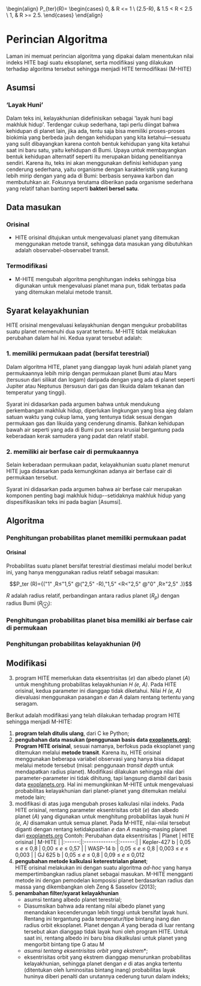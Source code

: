 \begin{align}
P_{ter}(R)=
\begin{cases}
0, & R <= 1 \\
(2.5-R), & 1.5 < R < 2.5 \\
1, & R >= 2.5.
\end{cases}
\end{align}

# Perincian Algoritma
Laman ini memuat perincian algoritma yang dipakai dalam menentukan nilai indeks HITE bagi suatu eksoplanet, serta modifikasi yang dilakukan terhadap algoritma tersebut sehingga menjadi HITE termodifikasi (M-HITE)

## Asumsi
### ‘Layak Huni’
Dalam teks ini, kelayakhunian didefinisikan sebagai 'layak huni bagi makhluk hidup'. Terdengar cukup sederhana, tapi perlu diingat bahwa kehidupan di planet lain, jika ada, tentu saja bisa memiliki proses-proses biokimia yang berbeda jauh dengan kehidupan yang kita ketahui—sesuatu yang sulit dibayangkan karena contoh bentuk kehidupan yang kita ketahui saat ini baru satu, yaitu kehidupan di Bumi. 
Upaya untuk membayangkan bentuk kehidupan alternatif seperti itu merupakan bidang penelitiannya sendiri. Karena itu, teks ini akan menggunakan definisi kehidupan yang cenderung sederhana, yaitu organisme dengan karakteristik yang kurang lebih mirip dengan yang ada di Bumi: berbasis senyawa karbon dan membutuhkan air. Fokusnya terutama diberikan pada organisme sederhana yang relatif tahan banting seperti **bakteri bersel satu**.

## Data masukan
### Orisinal
- HITE orisinal ditujukan untuk mengevaluasi planet yang ditemukan menggunakan metode transit, sehingga data masukan yang dibutuhkan adalah observabel-observabel transit.
### Termodifikasi
- M-HITE mengubah algoritma penghitungan indeks sehingga bisa digunakan untuk mengevaluasi planet mana pun, tidak terbatas pada yang ditemukan melalui metode transit. 
 
## Syarat kelayakhunian
HITE orisinal mengevaluasi kelayakhunian dengan mengukur probabilitas suatu planet memenuhi dua syarat tertentu. M-HITE tidak melakukan perubahan dalam hal ini. Kedua syarat tersebut adalah: 
### 1. memiliki permukaan padat (bersifat terestrial)
Dalam algoritma HITE, planet yang dianggap layak huni adalah planet yang permukaannya lebih mirip dengan permukaan planet Bumi atau Mars (tersusun dari silikat dan logam) daripada dengan yang ada di planet seperti Jupiter atau Neptunus (tersusun dari gas dan likuida dalam tekanan dan temperatur yang tinggi).

Syarat ini didasarkan pada argumen bahwa untuk mendukung perkembangan makhluk hidup, diperlukan lingkungan yang bisa ajeg dalam satuan waktu yang cukup lama, yang tentunya tidak sesuai dengan permukaan gas dan likuida yang cenderung dinamis. Bahkan kehidupan bawah air seperti yang ada di Bumi pun secara krusial bergantung pada keberadaan kerak samudera yang padat dan relatif stabil.

### 2. memiliki air berfase cair di permukaannya
Selain keberadaan permukaan padat, kelayakhunian suatu planet menurut HITE juga didasarkan pada kemungkinan adanya air berfase cair di permukaan tersebut.

Syarat ini didasarkan pada argumen bahwa air berfase cair merupakan komponen penting bagi makhluk hidup--setidaknya makhluk hidup yang dispesifikasikan teks ini pada bagian [Asumsi].

## Algoritma
### Penghitungan probabilitas planet memiliki permukaan padat
#### Orisinal
Probabilitas suatu planet bersifat terestrial diestimasi melalui model berikut ini, yang hanya menggunakan radius relatif sebagai masukan:

$$P_ter (R)={("1" ,R≤"1,5" @("2,5" -R),"1,5" <R<"2,5" @"0" ,R≥"2,5" .)}$$




$R$ adalah radius relatif, perbandingan antara radius planet $(R_p)$ dengan radius Bumi ($R_⊕$):

### Penghitungan probabilitas planet bisa memiliki air berfase cair di permukaan

### Penghitungan probabilitas kelayakhunian (*H*)




## Modifikasi

3) program HITE memerlukan data eksentrisitas (_e_) dan albedo planet (_A_) untuk menghitung probabilitas kelayakhunian _H (e, A)_. Pada HITE orisinal, kedua parameter ini dianggap tidak diketahui. Nilai _H (e, A)_ dievaluasi menggunakan pasangan _e_ dan _A_ dalam rentang tertentu yang seragam. 


Berikut adalah modifikasi yang telah dilakukan terhadap program HITE sehingga menjadi M-HITE:
1) **program telah ditulis ulang**, dari C ke Python;
2) **pengubahan data masukan (penggunaan basis data [exoplanets.org](https://www.exoplanets.org))**; **Program HITE orisinal**, sesuai namanya, berfokus pada eksoplanet yang ditemukan melalui **metode transit**. Karena itu, HITE orisinal menggunakan beberapa variabel observasi yang hanya bisa didapat melalui metode tersebut (misal: penggunaan *transit depth* untuk mendapatkan radius planet). Modifikasi dilakukan sehingga nilai dari parameter-parameter ini tidak dihitung, tapi langsung diambil dari basis data [exoplanets.org](https://www.exoplanets.org). Hal ini memungkinkan M-HITE untuk mengevaluasi probabilitas kelayakhunian dari planet-planet yang ditemukan melalui metode lain;
3) modifikasi di atas juga mengubah proses kalkulasi nilai indeks. Pada HITE orisinal, rentang parameter eksentrisitas orbit (_e_) dan albedo planet (_A_) yang digunakan untuk menghitung probabilitas layak huni _H (e, A)_  disamakan untuk semua planet. Pada M-HITE, nilai-nilai tersebut diganti dengan rentang ketidakpastian _e_ dan _A_ masing-masing planet dari [exoplanets.org](http://www.exoplanets.org)
Contoh: Perubahan data eksentrisitas
| Planet | HITE orisinal | M-HITE |
|:------:|:-------------:|:------:|
| Kepler-427 b | 0,05 ≤ _e_ ≤ 0,8 | 0,00 ≤ _e_ ≤ 0,57 |
| WASP-14 b | 0,05 ≤ _e_ ≤ 0,8 | 0,003 ≤ _e_ ≤ 0,003 |
| GJ 625 b | 0,05 ≤ _e_ ≤ 0,8 | 0,09 ≤ _e_ ≤ 0,012
4) **pengubahan metode kalkulasi keterestrialan planet**;  
		HITE orisinal melakukan ini dengan suatu algoritma _ad-hoc_ yang hanya mempertimbangkan radius planet sebagai masukan. M-HITE mengganti metode ini dengan pemodelan komposisi planet berdasarkan radius dan massa yang dikembangkan oleh Zeng & Sasselov (2013);
5) **penambahan filter/syarat kelayakhunian**
	- asumsi tentang albedo planet terestrial;
    - Diasumsikan bahwa ada rentang nilai albedo planet yang menandakan kecenderungan lebih tinggi untuk bersifat layak huni. Rentang ini tergantung pada temperatur/tipe bintang inang dan radius orbit eksoplanet. Planet dengan _A_ yang berada di luar rentang tersebut akan dianggap tidak layak huni oleh program HITE. Untuk saat ini, rentang albedo ini baru bisa dikalkulasi untuk planet yang mengorbit bintang tipe G atau M
	- *asumsi tentang eksentrisitas orbit yang ekstrem**;
    - eksentrisitas orbit yang ekstrem dianggap menurunkan probabilitas kelayakhunian, sehingga planet dengan _e_ di atas angka tertentu (ditentukan oleh luminositas bintang inang) probabilitas layak huninya diberi penalti dan urutannya cederung turun dalam indeks;
